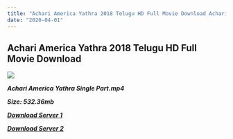```yaml
---
title: "Achari America Yathra 2018 Telugu HD Full Movie Download Achari America Yathra Telu HD Movie Download"
date: "2020-04-01"
---
```


## Achari America Yathra 2018 Telugu HD Full Movie Download 

![](https://images.moviebuff.com/aab49c27-6701-4664-bf58-2db6ee3d14d5?w=1000)

**_Achari America Yathra Single Part.mp4_**

**_Size: 532.36mb_**

**_[Download Server 1](https://openload.co/f/XzMybNQd5D0)_**

**_[Download Server 2](https://openload.co/f/XzMybNQd5D0)_**
